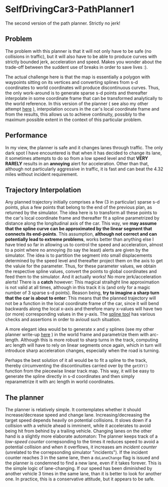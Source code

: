 # SelfDrivingCar3-PathPlanner1
The second version of the path planner. Strictly no jerk!

## Problem
The problem with this planner is that it will not only have to be safe (no collisions in traffic), but it will also have to be able to produce curves with strictly bounded jerk, acceleration and speed. Makes you wonder about the trade-off between the suddent use of breaks in order to save lives :).

The actual challenge here is that the map is essentially a polygon with waypoints sitting on its vertices and converting splines from s-d coordinates to world coordinates will produce discontinuous curves. Thus, the only work-around is to generate sparse s-d points and thereafter interpolate in some coordinate frame that can be transformed analytically to the world reference. In this version of the planner ( see also my other attempt [here](https://github.com/terzakig/SelfDrivingCar3-PathPlanner) ), interpolation occurs in the car's local coordinate frame and from the results, this allows us to achieve continuity, possibly to the maximum possible extent in the context of this particular  problem.

## Performance
In my view, the planner is safe and it changes lanes through traffic. The only dark spot I have encountered is that when it has decided to change its lane, it sometimes attempts to do so from a low speed level and that **VERY RARELY** results in an **annoying** alert for acceleration. Other than that, although not particularly aggressive in traffic, it is fast and can beat the 4.32 miles without incident requirement. 

## Trajectory Interpolation
Any planned trajectory initially comprises a few (3 in particular) sparse s-d points, plus a few points that belong to the end of the previous plan, as returned by the simulator. The idea here is to transform all these points to the car's local coordinate frame and thereafter fit a spline parametrized by distance along the longitudinal axis of the car. This way, we **may assume that the spline curve can be approximated by the linear segment that connects its end-points**. This assumption, **although not correct and can potentially lead to extreme problems**, works better than anything else I have tried so far in allowing us to control the speed and acceleration, almost to a point where no annoying (to say the least) alerts are given by the simulator. The idea is to partition the segment into small displacements determined by the speed level and thereafter project them on the axis to get the valuie for the parameter. Thus, for these parameter values, we obtain the respective spline values, convert the points to global coordinates and feed them to the simulator. And it actually works! No more jerk/acceleration alerts! There is a **catch** however: This magical straihght line approximation is not valid at all times, although in this track it is (and only for a magic number of 3 sparse s-d points). Reason being, **try to imagine a sharp turn that the car is about to enter**: This means that the planned trajectory will not be a function in the local coordinate frame of the car, since it will bend backwards along the local x-axis and therefore many x-values will have two (or more) corresponding values in the y-axis. The [spline tool](http://kluge.in-chemnitz.de/opensource/spline/) has various checks and assertions in order to avioud such situation.

A more elegant idea would be to generate x and y splines (see my other planner write-up [here](https://github.com/terzakig/SelfDrivingCar3-PathPlanner/blob/master/writeup_report.pdf) ) in the world frame and parametrize them with arc-length. Although this is more robust to sharp turns in the track, computing arc length will have to rely on linear segments once again, which in turn will introduce sharp acceleration changes, especially when the road is turning.

Perhaps the best solution of it all would be to fit a spline to the track, thereby circumventing the discontinuities carried over by the `getXY()` function from the piecewise linear track map. This way, it will be easy to generate the spline directly in s-d coordinates and then simply reparametrize it with arc length in world coordinates. 

## The planner
The planner is relatively simple. It contemplates whether it should increase/decrease speed and change lane. Increasing/decreasing the target speed depends heavily on potential collisions. It slows down if a collision with a vehicle ahead is imminent, while it accelerates to avoid being hit from behind by a trailing vehicle. Changing lanes on the other hand is a slightly more elaborate automaton: The planner keeps track of a _low-speed counter_ correpsonding to the times it reduces speed to avoid a potential collision and when it overflows, it increases am _incident counter_ (unrelated to the correpsonding simulator "incidents"). If the incident counter reaches 3 in the same lane, then a `doLaneChange` flag is issued and the planner is condemned to find a new lane, even if it takes forever. This is the simple logic of lane-changing. If our speed has been diminished by another vehicle 3 times in the same lane, than it is better to look for another one. In practice, this is a conservative attitude, but it appears to be safe.    
